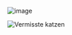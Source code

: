 ![image](https://github.com/user-attachments/assets/afacbd56-0a09-4b1e-aca1-fb50cd0eab41)
 
![Vermisste katzen ](https://github.com/user-attachments/assets/1304944c-1166-4932-9b10-ced33e2f43e9)
